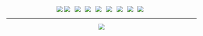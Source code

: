 <div align="center">
<img src="https://capsule-render.vercel.app/api?type=wave&color=auto&height=300&section=header&text=capsule%20render&fontSize=90" />
  <img src="https://img.shields.io/badge/JAVA-3766AB?style=flat-square"/> &nbsp; 
  <img src="https://img.shields.io/badge/JavaScript-F7DF1E?style=flat-square&logo=JavaScript&logoColor=white"/> &nbsp;
  <img src="https://img.shields.io/badge/MySQL-4479A1?style=flat-square&logo=MySQL&logoColor=white"/> &nbsp;
    <img src="https://img.shields.io/badge/MyBatis-5B0BB5?style=flat-square"/> &nbsp; 
  <img src="https://img.shields.io/badge/HTML5-E34F26?style=flat-square&logo=HTML5&logoColor=white"/> &nbsp;
  <img src="https://img.shields.io/badge/jQuery-0769AD?style=flat-square&logo=jQuery&logoColor=white"/> &nbsp;
  <img src="https://img.shields.io/badge/Spring-6DB33F?style=flat-square&logo=Spring&logoColor=black"/> &nbsp;
  <img src="https://img.shields.io/badge/CSS3-1572B6?style=flat-square&logo=CSS3&logoColor=white"/> &nbsp;
<hr>
<a href="https://hits.seeyoufarm.com"><img src="https://hits.seeyoufarm.com/api/count/incr/badge.svg?url=https%3A%2F%2Fgithub.com%2Frealomadia&count_bg=%23D1CECE&title_bg=%23CB01FB&icon=&icon_color=%23FFFFFF&title=hits&edge_flat=false"/></a>
</div>

